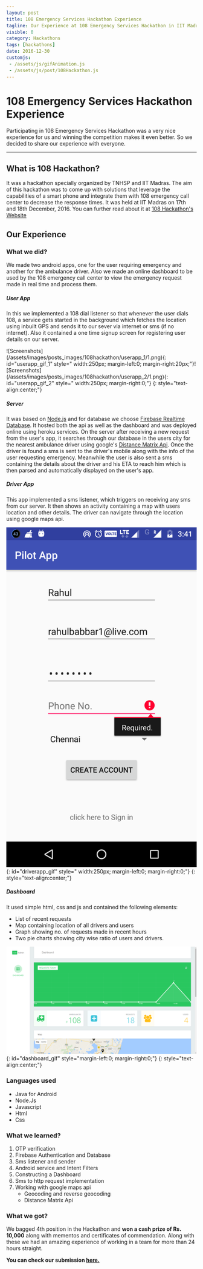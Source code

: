```yaml
---
layout: post
title: 108 Emergency Services Hackathon Experience
tagline: Our Experience at 108 Emergency Services Hackathon in IIT Madras.
visible: 0
category: Hackathons
tags: [hackathons]
date: 2016-12-30
customjs:
 - /assets/js/gifAnimation.js
 - /assets/js/post/108Hackathon.js
---
```

#  108 Emergency Services Hackathon Experience

Participating in 108 Emergency Services Hackathon was a very nice experience for us and winning the competition makes it even better. So we decided to share our experience with everyone.

-----------------------

## What is 108 Hackathon?

It was a hackathon specially organized by TNHSP and IIT Madras. The aim of this hackathon was to come up with solutions that leverage the capabilities of a smart phone and integrate them with 108 emergency call center to decrease the response times.
It was held at IIT Madras on 17th and 18th December, 2016.
You can further read about it at [108 Hackathon's Website](https://www.108hackathon.in/)

## Our Experience

### What we did?
We made two android apps, one for the user requiring emergency and another for the ambulance driver. Also we made an online dashboard to be used by the 108 emergency call center to view the emergency request made in real time and process them.

##### User App
In this we implemented a 108 dial listener so that whenever the user dials 108, a service gets started in the background which fetches the location using inbuilt GPS and sends it to our sever via internet or sms (if no internet).
Also it contained a one time signup screen for registering user details on our server.
<div class="row" markdown="1">![Screenshots](/assets/images/posts_images/108hackathon/userapp_1/1.png){: id="userapp_gif_1" style=" width:250px; margin-left:0; margin-right:20px;"}![Screenshots](/assets/images/posts_images/108hackathon/userapp_2/1.png){: id="userapp_gif_2" style=" width:250px; margin-right:0;"}
{: style="text-align:center;"}
</div>

##### Server
It was based on [Node.js](https://nodejs.org/en/) and for database we choose [Firebase Realtime Database](https://firebase.google.com/docs/database/). It hosted both the api as well as the dashboard and was deployed online using heroku services.
On the server after receiving a new request from the user's app, it searches through our database in the users city for the nearest ambulance driver using google's [Distance Matrix Api](https://developers.google.com/maps/documentation/distance-matrix/intro).
Once the driver is found a sms is sent to the driver's mobile along with the info of the user requesting emergency. Meanwhile the user is also sent a sms containing the details about the driver and his ETA to reach him which is then parsed and automatically displayed on the user's app.



##### Driver App
This app implemented a sms listener, which triggers on receiving any sms from our server. It then shows an activity containing a map with users location and other details. The driver can navigate through the location using google maps api.

![Screenshots](/assets/images/posts_images/108hackathon/driverapp/1.png){: id="driverapp_gif" style=" width:250px; margin-left:0; margin-right:0;"}
{: style="text-align:center;"}

##### Dashboard
It used simple html, css and js and contained the following elements:

* List of recent requests
* Map containing location of all drivers and users
* Graph showing no. of requests made in recent hours
* Two pie charts showing city wise ratio of users and drivers.

![Screenshots](/assets/images/posts_images/108hackathon/dashboard/1.png){: id="dashboard_gif" style="margin-left:0; margin-right:0;"}
{: style="text-align:center;"}

### Languages used
* Java for Android
* Node.Js
* Javascript
* Html
* Css

### What we learned?
1. OTP verification
2. Firebase Authentication and Database
3. Sms listener and sender
4. Android service and Intent Filters
5. Constructing a Dashboard
6. Sms to http request implementation
7. Working with google maps api
	* Geocoding and reverse geocoding
	* Distance Matrix Api

### What we got?

We bagged 4th position in the Hackathon and **won a cash prize of Rs. 10,000** along with mementos and certificates of commendation. Along with these we had an amazing experience of working in a team for more than 24 hours straight.


**You can check our submission [here.](https://github.com/rahulbabbar1/108/)**
